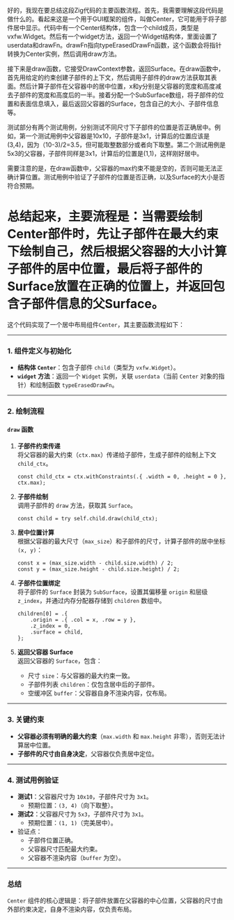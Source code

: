 好的，我现在要总结这段Zig代码的主要函数流程。首先，我需要理解这段代码是做什么的。看起来这是一个用于GUI框架的组件，叫做Center，它可能用于将子部件居中显示。代码中有一个Center结构体，包含一个child成员，类型是vxfw.Widget。然后有一个widget方法，返回一个Widget结构体，里面设置了userdata和drawFn。drawFn指向typeErasedDrawFn函数，这个函数会将指针转换为Center实例，然后调用draw方法。

接下来是draw函数，它接受DrawContext参数，返回Surface。在draw函数中，首先用给定的约束创建子部件的上下文，然后调用子部件的draw方法获取其表面。然后计算子部件在父容器中的居中位置，x和y分别是父容器的宽度和高度减去子部件的宽度和高度后的一半。接着分配一个SubSurface数组，将子部件的位置和表面信息填入，最后返回父容器的Surface，包含自己的大小、子部件信息等。

测试部分有两个测试用例，分别测试不同尺寸下子部件的位置是否正确居中。例如，第一个测试用例中父容器是10x10，子部件是3x1，计算后的位置应该是(3,4)，因为（10-3)/2=3.5，但可能取整数部分或者向下取整。第二个测试用例是5x3的父容器，子部件同样是3x1，计算后的位置是(1,1)，这样刚好居中。

需要注意的是，在draw函数中，父容器的max约束不能是空的，否则可能无法正确计算位置。测试用例中验证了子部件的位置是否正确，以及Surface的大小是否符合预期。

总结起来，主要流程是：当需要绘制Center部件时，先让子部件在最大约束下绘制自己，然后根据父容器的大小计算子部件的居中位置，最后将子部件的Surface放置在正确的位置上，并返回包含子部件信息的父Surface。
================================================
这个代码实现了一个居中布局组件`Center`，其主要函数流程如下：

---

### **1. 组件定义与初始化**
- **结构体 `Center`**：包含子部件 `child`（类型为 `vxfw.Widget`）。
- **`widget` 方法**：返回一个 `Widget` 实例，关联 `userdata`（当前 `Center` 对象的指针）和绘制函数 `typeErasedDrawFn`。

---

### **2. 绘制流程**
#### **`draw` 函数**
1. **子部件约束传递**  
   将父容器的最大约束（`ctx.max`）传递给子部件，生成子部件的绘制上下文 `child_ctx`。
   ```zig
   const child_ctx = ctx.withConstraints(.{ .width = 0, .height = 0 }, ctx.max);
   ```

2. **子部件绘制**  
   调用子部件的 `draw` 方法，获取其 `Surface`。
   ```zig
   const child = try self.child.draw(child_ctx);
   ```

3. **居中位置计算**  
   根据父容器的最大尺寸（`max_size`）和子部件的尺寸，计算子部件的居中坐标 `(x, y)`：
   ```zig
   const x = (max_size.width - child.size.width) / 2;
   const y = (max_size.height - child.size.height) / 2;
   ```

4. **子部件位置绑定**  
   将子部件的 `Surface` 封装为 `SubSurface`，设置其偏移量 `origin` 和层级 `z_index`，并通过内存分配器存储到 `children` 数组中。
   ```zig
   children[0] = .{
       .origin = .{ .col = x, .row = y },
       .z_index = 0,
       .surface = child,
   };
   ```

5. **返回父容器 Surface**  
   返回父容器的 `Surface`，包含：
   - 尺寸 `size`：与父容器的最大约束一致。
   - 子部件列表 `children`：仅包含居中后的子部件。
   - 空缓冲区 `buffer`：父容器自身不渲染内容，仅布局。

---

### **3. 关键约束**
- **父容器必须有明确的最大约束**（`max.width` 和 `max.height` 非零），否则无法计算居中位置。
- **子部件的尺寸由自身决定**，父容器仅负责居中定位。

---

### **4. 测试用例验证**
- **测试1**：父容器尺寸为 `10x10`，子部件尺寸为 `3x1`。  
  - 预期位置：`(3, 4)`（向下取整）。
- **测试2**：父容器尺寸为 `5x3`，子部件尺寸为 `3x1`。  
  - 预期位置：`(1, 1)`（完美居中）。
- 验证点：
  - 子部件位置正确。
  - 父容器尺寸匹配最大约束。
  - 父容器不渲染内容（`buffer` 为空）。

---

### **总结**
`Center` 组件的核心逻辑是：将子部件放置在父容器的中心位置，父容器的尺寸由外部约束决定，自身不渲染内容，仅负责布局。
